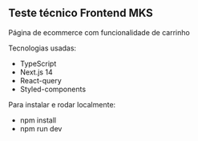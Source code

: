 ## Teste técnico Frontend MKS

Página de ecommerce com funcionalidade de carrinho

Tecnologias usadas: 
* TypeScript
* Next.js 14
* React-query
* Styled-components

Para instalar e rodar localmente: 

* npm install
* npm run dev

